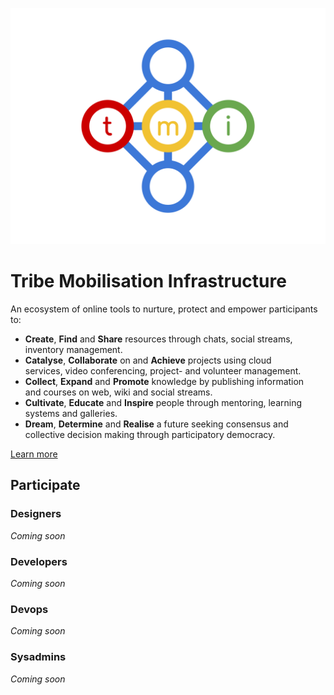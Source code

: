 ![TMI Logo](./docs/svg/tmi.svg)


# Tribe Mobilisation Infrastructure

An ecosystem of online tools to nurture, protect and empower participants to:

* **Create**, **Find** and **Share** resources through chats, social streams, \
  inventory management.
* **Catalyse**, **Collaborate** on and **Achieve** projects using cloud \
  services, video conferencing, project- and volunteer management.
* **Collect**, **Expand** and **Promote** knowledge by publishing information \
  and courses on web, wiki and social streams.
* **Cultivate**, **Educate** and **Inspire** people through mentoring, learning\
  systems and galleries.
* **Dream**, **Determine** and **Realise** a future seeking consensus and
  collective decision making through participatory democracy.

[Learn more](./MORE.md)


## Participate


### Designers

*Coming soon*


### Developers

*Coming soon*


### Devops

*Coming soon*


### Sysadmins

*Coming soon*

